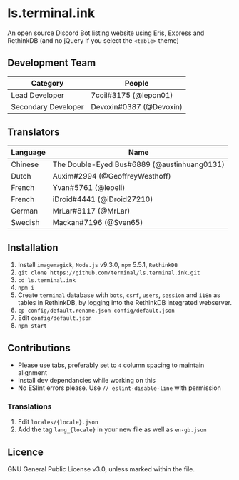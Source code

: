 # ls.terminal.ink
An open source Discord Bot listing website using Eris, Express and RethinkDB (and no jQuery if you select the `<table>` theme)

## Development Team
Category            | People
------------------- | --------------------------
Lead Developer      | 7coil#3175 (@lepon01)
Secondary Developer | Devoxin#0387 (@Devoxin)

## Translators
Language | Name
-------- | ----------------
Chinese  | The Double-Eyed Bus#6889 (@austinhuang0131)
Dutch    | Auxim#2994 (@GeoffreyWesthoff)
French   | Yvan#5761 (@lepeli)
French   | iDroid#4441 (@iDroid27210)
German   | MrLar#8117 (@MrLar)
Swedish  | Mackan#7196 (@Sven65)

## Installation
1. Install `imagemagick`, `Node.js` v9.3.0, `npm` 5.5.1, `RethinkDB`
1. `git clone https://github.com/terminal/ls.terminal.ink.git`
1. `cd ls.terminal.ink`
1. `npm i`
1. Create `terminal` database with `bots`, `csrf`, `users`, `session` and `i18n` as tables in RethinkDB, by logging into the RethinkDB integrated webserver.
1. `cp config/default.rename.json config/default.json`
1. Edit `config/default.json`
1. `npm start`

## Contributions
- Please use tabs, preferably set to `4` column spacing to maintain alignment
- Install dev dependancies while working on this
- No ESlint errors please. Use `// eslint-disable-line` with permission

### Translations

1. Edit `locales/{locale}.json`
1. Add the tag `lang_{locale}` in your new file as well as `en-gb.json`

## Licence

GNU General Public License v3.0, unless marked within the file.
